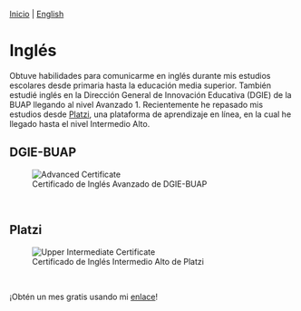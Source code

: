[Inicio](indexesp.md) | [English](english.md)
# Inglés

Obtuve habilidades para comunicarme en inglés durante mis estudios escolares desde primaria hasta la educación media superior. También estudié inglés en la Dirección General de Innovación Educativa (DGIE) de la BUAP llegando al nivel Avanzado 1. Recientemente he repasado mis estudios desde [Platzi](platziesp.md), una plataforma de aprendizaje en línea, en la cual he llegado hasta el nivel Intermedio Alto.

## DGIE-BUAP

<figure>
  <img
  src="https://imgur.com/TPKQDsU.jpg"
  alt="Advanced Certificate">
  <figcaption>Certificado de Inglés Avanzado de DGIE-BUAP</figcaption>
</figure>
<br/>

## Platzi

<figure>
  <img
  src="https://imgur.com/nXPuGl6.jpg"
  alt="Upper Intermediate Certificate">
  <figcaption>Certificado de Inglés Intermedio Alto de Platzi</figcaption>
</figure>
<br/>

¡Obtén un mes gratis usando mi [enlace](https://platzi.com/r/davidsilvaa/)!